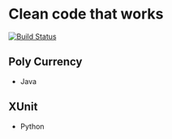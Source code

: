 # Clean code that works

[![Build Status](https://travis-ci.org/1ambda/test-driven.svg?branch=master)](https://travis-ci.org/1ambda/test-driven)

## Poly Currency

- Java

## XUnit

- Python

